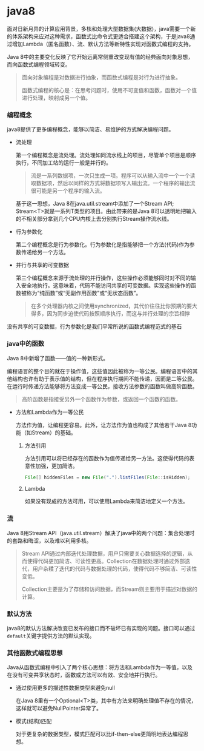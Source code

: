 # java8

面对日新月异的计算应用背景，多核和处理大型数据集(大数据)，java需要一个新的体系架构来应对这种需求，函数式比命令式更适合搭建这个架构，于是java8通过增加Lambda（匿名函数）、流、默认方法等新特性实现对函数式编程的支持。

Java 8中的主要变化反映了它开始远离常侧重改变现有值的经典面向对象思想，而向函数式编程领域转变。

> 面向对象编程是对数据进行抽象，而函数式编程是对行为进行抽象。
>
> 函数式编程的核心是：在思考问题时，使用不可变值和函数，函数对一个值进行处理，映射成另一个值。

### 编程概念

java8提供了更多编程概念，能够以简洁、易维护的方式解决编程问题。

* 流处理

  第一个编程概念是流处理。流处理如同流水线上的项目，尽管单个项目是顺序执行，不同加工站的运行一般是并行的。

    > 流是一系列数据项，一次只生成一项。程序可以从输入流中一个一个读取数据项，然后以同样的方式将数据项写入输出流。一个程序的输出流很可能是另一个程序的输入流。

    基于这一思想，Java 8在java.util.stream中添加了一个Stream API; Stream\<T\>就是一系列T类型的项目。由此带来的是Java 8可以透明地把输入的不相关部分拿到几个CPU内核上去分别执行Stream操作流水线。

* 行为参数化

  第二个编程概念是行为参数化。行为参数化是指能够把一个方法(代码)作为参数传递给另一个方法。

* 并行与共享的可变数据

    第三个编程概念来源于流处理的并行操作，这些操作必须能够同时对不同的输入安全地执行。这意味着，代码不能访问共享的可变数据。实现这些操作的函数被称为“纯函数”或“无副作用函数”或“无状态函数”。

    > 在多个处理器内核之间使用synchronized，其代价往往比你预期的要大得多，因为同步迫使代码按照顺序执行，而这与并行处理的宗旨相悖

没有共享的可变数据，行为参数化是我们平常所说的函数式编程范式的基石

### java中的函数

Java 8中新增了函数——值的一种新形式。

编程语言的整个目的就在于操作值，这些值因此被称为一等公民。编程语言中的其他结构也许有助于表示值的结构，但在程序执行期间不能传递，因而是二等公民。在运行时传递方法能够将方法变成一等公民，接收方法参数的函数叫做高阶函数。

> 高阶函数是指接受另外一个函数作为参数，或返回一个函数的函数。

* 方法和Lambda作为一等公民

  方法作为值，让编程更容易。此外，让方法作为值也构成了其他若干Java 8功能（如Stream）的基础。

  1. 方法引用

     方法引用可以将已经存在的函数作为值传递给另一方法。这使得代码的表意性加强，更加简洁。

     ```java
     File[] hiddenFiles = new File(".").listFiles(File::isHidden);
     ```

  2. Lambda

     如果没有现成的方法可用，可以使用Lambda来简洁地定义一个方法。

### 流

Java 8用Stream API（java.util.stream）解决了java中的两个问题：集合处理时的套路和晦涩，以及难以利用多核。

> Stream API通过内部迭代处理数据，用户只需要关心数据选择的逻辑，从而使得代码更加简洁、可读性更高。Collection在数据处理时通过外部迭代，用户杂糅了迭代的代码与数据处理的代码，使得代码不够简洁、可读性变低。
>
> Collection主要是为了存储和访问数据，而Stream则主要用于描述对数据的计算。

### 默认方法

java8的默认方法解决改变已发布的接口而不破坏已有实现的问题。接口可以通过`default`关键字提供方法的默认实现。

### 其他函数式编程思想

Java从函数式编程中引入了两个核心思想：将方法和Lambda作为一等值，以及在没有可变共享状态时，函数或方法可以有效、安全地并行执行。

* 通过使用更多的描述性数据类型来避免null

  在Java 8里有一个Optional\<T\>类，其中有方法来明确处理值不存在的情况，这样就可以避免NullPointer异常了。

* 模式(结构)匹配

  对于更复杂的数据类型，模式匹配可以比if-then-else更简明地表达编程思想。